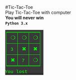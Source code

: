 #Tic-Tac-Toe<br/>
Play Tic-Tac-Toe with computer<br/>
<b>You will never win<b><br/><code>Python 3.x </code>

![header image](https://raw.githubusercontent.com/Developer-cyber/xo/main/Screenshot%20from%202020-12-04%2012-09-23.png)
